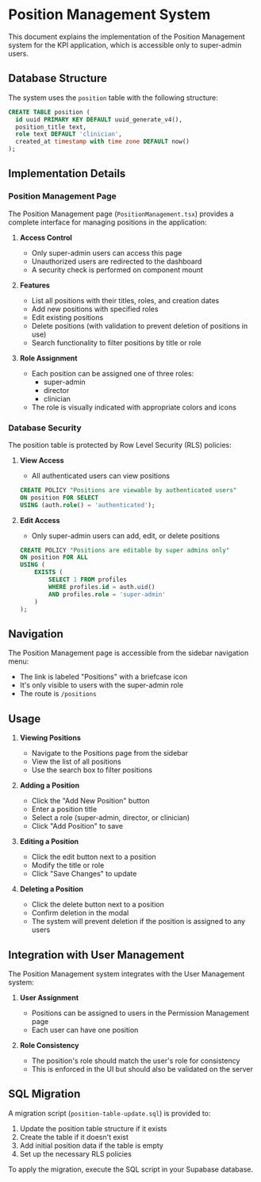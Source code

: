 # Position Management System

This document explains the implementation of the Position Management system for the KPI application, which is accessible only to super-admin users.

## Database Structure

The system uses the `position` table with the following structure:

```sql
CREATE TABLE position (
  id uuid PRIMARY KEY DEFAULT uuid_generate_v4(),
  position_title text,
  role text DEFAULT 'clinician',
  created_at timestamp with time zone DEFAULT now()
);
```

## Implementation Details

### Position Management Page

The Position Management page (`PositionManagement.tsx`) provides a complete interface for managing positions in the application:

1. **Access Control**
   - Only super-admin users can access this page
   - Unauthorized users are redirected to the dashboard
   - A security check is performed on component mount

2. **Features**
   - List all positions with their titles, roles, and creation dates
   - Add new positions with specified roles
   - Edit existing positions
   - Delete positions (with validation to prevent deletion of positions in use)
   - Search functionality to filter positions by title or role

3. **Role Assignment**
   - Each position can be assigned one of three roles:
     - super-admin
     - director
     - clinician
   - The role is visually indicated with appropriate colors and icons

### Database Security

The position table is protected by Row Level Security (RLS) policies:

1. **View Access**
   - All authenticated users can view positions
   ```sql
   CREATE POLICY "Positions are viewable by authenticated users" 
   ON position FOR SELECT 
   USING (auth.role() = 'authenticated');
   ```

2. **Edit Access**
   - Only super-admin users can add, edit, or delete positions
   ```sql
   CREATE POLICY "Positions are editable by super admins only" 
   ON position FOR ALL 
   USING (
       EXISTS (
           SELECT 1 FROM profiles
           WHERE profiles.id = auth.uid()
           AND profiles.role = 'super-admin'
       )
   );
   ```

## Navigation

The Position Management page is accessible from the sidebar navigation menu:

- The link is labeled "Positions" with a briefcase icon
- It's only visible to users with the super-admin role
- The route is `/positions`

## Usage

1. **Viewing Positions**
   - Navigate to the Positions page from the sidebar
   - View the list of all positions
   - Use the search box to filter positions

2. **Adding a Position**
   - Click the "Add New Position" button
   - Enter a position title
   - Select a role (super-admin, director, or clinician)
   - Click "Add Position" to save

3. **Editing a Position**
   - Click the edit button next to a position
   - Modify the title or role
   - Click "Save Changes" to update

4. **Deleting a Position**
   - Click the delete button next to a position
   - Confirm deletion in the modal
   - The system will prevent deletion if the position is assigned to any users

## Integration with User Management

The Position Management system integrates with the User Management system:

1. **User Assignment**
   - Positions can be assigned to users in the Permission Management page
   - Each user can have one position

2. **Role Consistency**
   - The position's role should match the user's role for consistency
   - This is enforced in the UI but should also be validated on the server

## SQL Migration

A migration script (`position-table-update.sql`) is provided to:

1. Update the position table structure if it exists
2. Create the table if it doesn't exist
3. Add initial position data if the table is empty
4. Set up the necessary RLS policies

To apply the migration, execute the SQL script in your Supabase database.